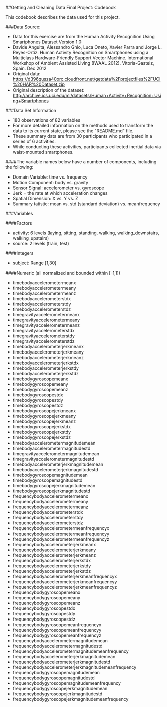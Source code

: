 ##Getting and Cleaning Data Final Project: Codebook

This codebook describes the data used for this project.


###Data Source:
* Data for this exercise are from the Human Activity Recognition Using Smartphones Dataset Version 1.0:
* Davide Anguita, Alessandro Ghio, Luca Oneto, Xavier Parra and Jorge L. Reyes-Ortiz. Human Activity Recognition on Smartphones using a Multiclass Hardware-Friendly Support Vector Machine. International Workshop of Ambient Assisted Living (IWAAL 2012). Vitoria-Gasteiz, Spain. Dec 2012
* Original data: https://d396qusza40orc.cloudfront.net/getdata%2Fprojectfiles%2FUCI%20HAR%20Dataset.zip
* Original description of the dataset: http://archive.ics.uci.edu/ml/datasets/Human+Activity+Recognition+Using+Smartphones


###Data Set Information
* 180 observations of  82 variables
* For more detailed information on the methods used to transform the data to its current state, please see the "README.md" file.
* These summary data are from 30 participants who participated in a series of 6 activities. 
* While conducting these activities, participants collected inertial data via waist-mounted smartphones.

####The variable names below have a number of components, including the following:
* Domain Variable: time vs. frequency
* Motion Component: body vs. gravity
* Sensor Signal: accelerometer vs. gyroscope
* Jerk = the rate at which acceleration changes
* Spatial Dimension: X vs. Y vs. Z
* Summary tatistic: mean vs. std (standard deviation) vs. meanfrequency


###Variables
		
####Factors
* activity: 6 levels (laying, sitting, standing, walking, walking_downstairs, walking_upstairs)
* source: 2 levels (train, test)

####Integers
* subject: Range [1,30]

####Numeric (all normalized and bounded within [-1,1]) 
* timebodyaccelerometermeanx
* timebodyaccelerometermeany
* timebodyaccelerometermeanz
* timebodyaccelerometerstdx
* timebodyaccelerometerstdy
* timebodyaccelerometerstdz
* timegravityaccelerometermeanx
* timegravityaccelerometermeany
* timegravityaccelerometermeanz
* timegravityaccelerometerstdx
* timegravityaccelerometerstdy
* timegravityaccelerometerstdz
* timebodyaccelerometerjerkmeanx
* timebodyaccelerometerjerkmeany
* timebodyaccelerometerjerkmeanz
* timebodyaccelerometerjerkstdx
* timebodyaccelerometerjerkstdy
* timebodyaccelerometerjerkstdz
* timebodygyroscopemeanx
* timebodygyroscopemeany
* timebodygyroscopemeanz
* timebodygyroscopestdx
* timebodygyroscopestdy
* timebodygyroscopestdz
* timebodygyroscopejerkmeanx
* timebodygyroscopejerkmeany
* timebodygyroscopejerkmeanz
* timebodygyroscopejerkstdx
* timebodygyroscopejerkstdy
* timebodygyroscopejerkstdz
* timebodyaccelerometermagnitudemean
* timebodyaccelerometermagnitudestd
* timegravityaccelerometermagnitudemean
* timegravityaccelerometermagnitudestd
* timebodyaccelerometerjerkmagnitudemean
* timebodyaccelerometerjerkmagnitudestd
* timebodygyroscopemagnitudemean
* timebodygyroscopemagnitudestd
* timebodygyroscopejerkmagnitudemean
* timebodygyroscopejerkmagnitudestd
* frequencybodyaccelerometermeanx
* frequencybodyaccelerometermeany
* frequencybodyaccelerometermeanz
* frequencybodyaccelerometerstdx
* frequencybodyaccelerometerstdy
* frequencybodyaccelerometerstdz
* frequencybodyaccelerometermeanfrequencyx
* frequencybodyaccelerometermeanfrequencyy
* frequencybodyaccelerometermeanfrequencyz
* frequencybodyaccelerometerjerkmeanx
* frequencybodyaccelerometerjerkmeany
* frequencybodyaccelerometerjerkmeanz
* frequencybodyaccelerometerjerkstdx
* frequencybodyaccelerometerjerkstdy
* frequencybodyaccelerometerjerkstdz
* frequencybodyaccelerometerjerkmeanfrequencyx
* frequencybodyaccelerometerjerkmeanfrequencyy
* frequencybodyaccelerometerjerkmeanfrequencyz
* frequencybodygyroscopemeanx
* frequencybodygyroscopemeany
* frequencybodygyroscopemeanz
* frequencybodygyroscopestdx
* frequencybodygyroscopestdy
* frequencybodygyroscopestdz
* frequencybodygyroscopemeanfrequencyx
* frequencybodygyroscopemeanfrequencyy
* frequencybodygyroscopemeanfrequencyz
* frequencybodyaccelerometermagnitudemean
* frequencybodyaccelerometermagnitudestd
* frequencybodyaccelerometermagnitudemeanfrequency
* frequencybodyaccelerometerjerkmagnitudemean
* frequencybodyaccelerometerjerkmagnitudestd
* frequencybodyaccelerometerjerkmagnitudemeanfrequency
* frequencybodygyroscopemagnitudemean
* frequencybodygyroscopemagnitudestd
* frequencybodygyroscopemagnitudemeanfrequency
* frequencybodygyroscopejerkmagnitudemean
* frequencybodygyroscopejerkmagnitudestd
* frequencybodygyroscopejerkmagnitudemeanfrequency
